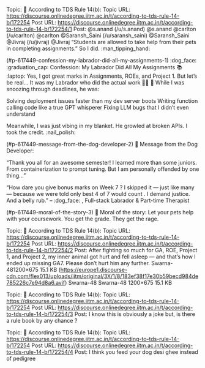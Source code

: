 Topic: 📜 According to TDS Rule 14(b):
Topic URL: https://discourse.onlinedegree.iitm.ac.in/t/according-to-tds-rule-14-b/172254
Post URL: https://discourse.onlinedegree.iitm.ac.in/t/according-to-tds-rule-14-b/172254/1
Post:  @s.anand (/u/s.anand) @s.anand   @carlton (/u/carlton) @carlton   @Saransh_Saini (/u/saransh_saini) @Saransh_Saini   @Jivraj (/u/jivraj) @Jivraj 
 “Students are allowed to take help from their pets in completing assignments.” 
So I did.  :man_tipping_hand: 
 
  (#p-617449-confession-my-labrador-did-all-my-assignments-1) :dog_face: :graduation_cap:   Confession: My Labrador Did All My Assignments   :books: :laptop: 
 Yes, I got  great marks  in Assignments, ROEs, and Project 1. 
But let’s be real… 
 It was  my Labrador  who did the actual work  :service_dog: :brain: 
 While I was snoozing through deadlines, he was: 
 
 Solving  deployment issues  faster than my dev server boots 
 Writing  function calling code  like a true GPT whisperer 
 Fixing  LLM bugs  that I didn’t even understand 
 
 Meanwhile, I was just vibing in my blanket. 
He growled at broken APIs. 
I took the credit.  :nail_polish: 
 
  (#p-617449-message-from-the-dog-developer-2) :loudspeaker:  Message from the Dog Developer: 
 
 “Thank you all for an awesome semester! 
I learned more than some juniors. From containerization to prompt tuning. 
But I am  personally offended  by one thing…” 
 
 
 “How dare you give  bonus marks on Week 7 ? 
I skipped it — just like many — because we were told  only best 4 of 7 would count . 
I demand justice. And a belly rub.” 
–  :dog_face: , Full-stack Labrador & Part-time Therapist 
 
 
  (#p-617449-moral-of-the-story-3) :paw_prints:  Moral of the story: 
 Let your pets help with your coursework. 
You get the grade. They get the rage. 

Topic: 📜 According to TDS Rule 14(b):
Topic URL: https://discourse.onlinedegree.iitm.ac.in/t/according-to-tds-rule-14-b/172254
Post URL: https://discourse.onlinedegree.iitm.ac.in/t/according-to-tds-rule-14-b/172254/2
Post:  After fighting so much for GA, ROE, Project 1, and Project 2, my inner animal got hurt and fell asleep — and that’s how I ended up missing GA7. Please don’t hurt him any further. 
 Swarna-481200×675 15.1 KB (https://europe1.discourse-cdn.com/flex013/uploads/iitm/original/3X/1/8/183ef38f17e30b59becd984de785226c7e94d8a6.avif) Swarna-48 Swarna-48 1200×675 15.1 KB 

Topic: 📜 According to TDS Rule 14(b):
Topic URL: https://discourse.onlinedegree.iitm.ac.in/t/according-to-tds-rule-14-b/172254
Post URL: https://discourse.onlinedegree.iitm.ac.in/t/according-to-tds-rule-14-b/172254/3
Post:  I know this is obviously a joke but, is there a rule book by any chance ? 

Topic: 📜 According to TDS Rule 14(b):
Topic URL: https://discourse.onlinedegree.iitm.ac.in/t/according-to-tds-rule-14-b/172254
Post URL: https://discourse.onlinedegree.iitm.ac.in/t/according-to-tds-rule-14-b/172254/4
Post:  I think you feed your dog desi ghee instead of pedigree 
